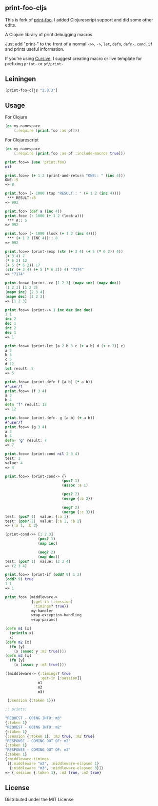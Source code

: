 ## print-foo-cljs

This is fork of [print-foo](https://github.com/AlexBaranosky/print-foo). I added Clojurescript support and did some other edits.

A Clojure library of print debugging macros.  

Just add "print-" to the front of a normal `->>`, `->`, `let`, `defn`, `defn-`, `cond`, `if` and prints useful information.

If you're using [Cursive](https://cursive-ide.com/), I suggest creating macro or live template for prefixing `print-` or `pf/print-`

## Leiningen

```clj
[print-foo-cljs "2.0.3"]
```

## Usage

For Clojure
```clojure
(ns my-namespace
    (:require [print.foo :as pf]))
```

For Clojurescript
```clojure
(ns my-namespace
    (:require [print.foo :as pf :include-macros true]))
```


```clojure
print.foo=> (use 'print.foo)
nil

print.foo=> (+ 1 2 (print-and-return "ONE:: " (inc 4)))
ONE::5
=> 8

print.foo> (- 1000 (tap "RESULT:: " (+ 1 2 (inc 4))))
 *** RESULT::8
=> 992

print.foo> (def a (inc 4))
print.foo> (- 1000 (+ 1 2 (look a)))
 *** A:: 5
=> 992

print.foo> (- 1000 (look (+ 1 2 (inc 4))))
 *** (+ 1 2 (INC 4)):: 8
=> 992

print.foo=> (print-sexp (str (+ 3 4) (+ 5 (* 6 2)) 4))
(+ 3 4) 7
(* 6 2) 12
(+ 5 (* 6 2)) 17
(str (+ 3 4) (+ 5 (* 6 2)) 4) "7174"
=> "7174"

print.foo=> (print-->> [1 2 3] (mapv inc) (mapv dec))
[1 2 3] [1 2 3]
(mapv inc) [2 3 4]
(mapv dec) [1 2 3]
=> [1 2 3]

print.foo=> (print--> 1 inc dec inc dec)
1 1
inc 2
dec 1
inc 2
dec 1
=> 1

print.foo=> (print-let [a 2 b 3 c (+ a b) d (+ c 7)] c)
a 2
b 3
c 5
d 12
let result: 5
=> 5

print.foo=> (print-defn f [a b] (* a b))
#'user/f
print.foo=> (f 3 4)
a 3
b 4
defn 'f' result: 12
=> 12

print.foo=> (print-defn- g [a b] (+ a b))
#'user/f
print.foo=> (g 3 4)
a 3
b 4
defn- 'g' result: 7
=> 7

print.foo=> (print-cond nil 2 3 4)
test: 3
value: 4
=> 4

print.foo=> (print-cond-> {}
                          (pos? 1)
                          (assoc :a 1)

                          (pos? 2)
                          (merge {:b 2})

                          (neg? 2)
                          (merge {:c 3}))
test: (pos? 1)  value: {:a 1}
test: (pos? 2)  value: {:a 1, :b 2}
=> {:a 1, :b 2}

(print-cond->> [1 2 3]
               (pos? 1)
               (map inc)

               (neg? 2)
               (map dec))
test: (pos? 1)  value: (2 3 4)
=> (2 3 4)

print.foo=> (print-if (odd? 9) 1 2)
(odd? 9) true
1 1
=> 1

print.foo> (middleware->
            {:get-in [:session]
             :timings? true}}
            my-handler
            wrap-exception-handling
            wrap-params)

(defn m1 [x]
  (println x)
  x)
(defn m2 [x]
  (fn [y]
    (x (assoc y :m2 true))))
(defn m3 [x]
  (fn [y]
    (x (assoc y :m3 true))))

((middleware-> {:timings? true
                :get-in [:session]}
               m1
               m2
               m3)

 {:session {:token 1}})

;; prints:

"REQUEST - GOING INTO: m3"
{:token 1}
"REQUEST - GOING INTO: m2"
{:token 1}
{:session {:token 1}, :m3 true, :m2 true}
"RESPONSE - COMING OUT OF: m2"
{:token 1}
"RESPONSE - COMING OUT OF: m3"
{:token 1}
{:middleware-timings
 [{:middleware "m2", :middleware-elapsed 1}
  {:middleware "m3", :middleware-elapsed 3}]}
=> {:session {:token 1}, :m3 true, :m2 true}

```

## License

Distributed under the MIT License
